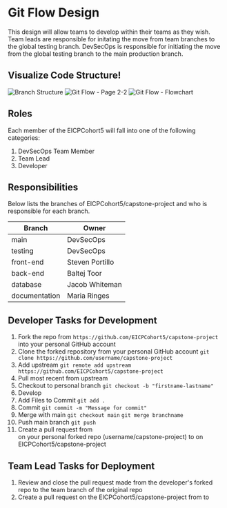 # Git Flow Design
This design will allow teams to develop within their teams as they wish.
Team leads are responsible for initating the move from team branches to the global testing branch.
DevSecOps is responsible for initiating the move from the global testing branch to the main production branch.

## Visualize Code Structure!
![Branch Structure](https://user-images.githubusercontent.com/99675872/159479635-57c800f1-c8a4-474a-8a1a-7310df6a93eb.png)
![Git Flow - Page 2-2](https://user-images.githubusercontent.com/99675872/159478909-50982a6d-5224-4c0a-adcf-80b06906cc22.png)
![Git Flow - Flowchart](https://user-images.githubusercontent.com/99675872/159478917-26c55a7d-2722-41cc-8b91-852a81629245.png)


## Roles
Each member of the EICPCohort5 will fall into one of the following categories:
1. DevSecOps Team Member
2. Team Lead
3. Developer

## Responsibilities
Below lists the branches of EICPCohort5/capstone-project and who is responsible for each branch.

| Branch | Owner |
| ------ | ------ |
| main | DevSecOps |
| testing | DevSecOps |
| front-end | Steven Portillo |
| back-end | Baltej Toor |
| database | Jacob Whiteman |
| documentation | Maria Ringes |

## Developer Tasks for Development
1. Fork the repo from `https://github.com/EICPCohort5/capstone-project` into your personal GitHub account
2. Clone the forked repository from your personal GitHub account
    `git clone https://github.com/username/capstone-project`
3. Add upstream
    `git remote add upstream https://github.com/EICPCohort5/capstone-project`
4. Pull most recent from upstream
5. Checkout to personal branch
    `git checkout -b "firstname-lastname"`
6. Develop
7. Add Files to Commit
    `git add .`
8. Commit
    `git commit -m "Message for commit"`
9. Merge with main
    `git checkout main`
    `git merge branchname`
10. Push main branch
    `git push`
11. Create a pull request from <main> on your personal forked repo (username/capstone-project) to <teambranch> on EICPCohort5/capstone-project



## Team Lead Tasks for Deployment
1. Review and close the pull request made from the developer's forked repo to the team branch of the original repo
2. Create a pull request on the EICPCohort5/capstone-project from <teambranch> to <testingbranch>

